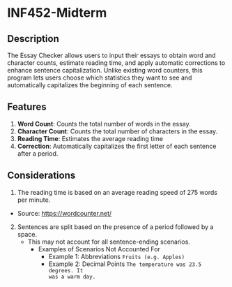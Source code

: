# INF452-Midterm

## Description
The Essay Checker allows users to input their essays to obtain word and character counts, estimate reading time, and apply automatic corrections to enhance sentence capitalization. Unlike existing word counters, this program lets users choose which statistics they want to see and automatically capitalizes the beginning of each sentence.

## Features
1. **Word Count**: Counts the total number of words in the essay.
2. **Character Count**: Counts the total number of characters in the essay.
3. **Reading Time**: Estimates the average reading time
4. **Correction**: Automatically capitalizes the first letter of each sentence after a period.

## Considerations
1. The reading time is based on an average reading speed of 275 words per minute.
* Source: https://wordcounter.net/
2. Sentences are split based on the presence of a period followed by a space.
   * This may not account for all sentence-ending scenarios.
     * Examples of Scenarios Not Accounted For
       * Example 1: Abbreviations
         <code>Fruits (e.g. Apples)</code>
       * Example 2: Decimal Points
         <code>The temperature was 23.5 degrees. It was a warm day.</code>




